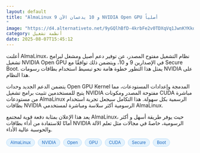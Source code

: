 ```yaml
---
layout: default
title: "AlmaLinux 9 و 10 يدعمان الآن NVIDIA Open GPU أصلياً
"
image: "https://d4.alternativeto.net/9yGQlhBfD-4krbFe2v0TDXqVq1JwnKYKkqQQj5B5bp0/rs:fill:1520:760:0/g:ce:0:0/YWJzOi8vZGlzdC9jb250ZW50LzE3NTQ1ODE1MTI4NTAucG5n.png"
category: أنظمة تشغيل
date: 2025-08-07T15:45:12
---
```


أعلنت AlmaLinux، نظام التشغيل مفتوح المصدر، عن توفير دعم أصيل ومشغل لبرامج تشغيل NVIDIA Open GPU في الإصدارين 9 و 10، ويتضمن ذلك توافقًا مع Secure Boot. يمثل هذا التطور خطوة هامة نحو تبسيط استخدام بطاقات رسومات NVIDIA على هذا النظام.

يتضمن الدعم الجديد وحدات Open GPU Kernel المدمجة وإعدادات المستودعات، مما يتيح للمستخدمين تثبيت برامج تشغيل NVIDIA مفتوحة المصدر ومكونات CUDA مباشرة من مستودعات AlmaLinux الرسمية بكل سهولة. هذا التكامل سيجعل تجربة استخدام بطاقات NVIDIA الرسومية أكثر سلاسة ومباشرة لمستخدمي AlmaLinux.

يعد هذا الإعلان بمثابة دفعة قوية لمجتمع AlmaLinux، حيث يوفر طريقة أسهل و أكثر أمانًا للاستفادة من أداء بطاقات NVIDIA الرسومية، خاصةً في مجالات مثل تعلم الآلة والحوسبة عالية الأداء.

<div style="margin-top:2px; margin-bottom:2px;"><a href="https://bidjadraft.github.io/?query=AlmaLinux" style="background:#e3f2fd; color:#1565c0; font-size:80%; border-radius:12px; padding:3px 10px; margin:2px 4px 2px 0; display:inline-block; border:1px solid #bbdefb; text-decoration:none;">AlmaLinux</a> <a href="https://bidjadraft.github.io/?query=NVIDIA" style="background:#e3f2fd; color:#1565c0; font-size:80%; border-radius:12px; padding:3px 10px; margin:2px 4px 2px 0; display:inline-block; border:1px solid #bbdefb; text-decoration:none;">NVIDIA</a> <a href="https://bidjadraft.github.io/?query=Open" style="background:#e3f2fd; color:#1565c0; font-size:80%; border-radius:12px; padding:3px 10px; margin:2px 4px 2px 0; display:inline-block; border:1px solid #bbdefb; text-decoration:none;">Open</a> <a href="https://bidjadraft.github.io/?query=GPU" style="background:#e3f2fd; color:#1565c0; font-size:80%; border-radius:12px; padding:3px 10px; margin:2px 4px 2px 0; display:inline-block; border:1px solid #bbdefb; text-decoration:none;">GPU</a> <a href="https://bidjadraft.github.io/?query=CUDA" style="background:#e3f2fd; color:#1565c0; font-size:80%; border-radius:12px; padding:3px 10px; margin:2px 4px 2px 0; display:inline-block; border:1px solid #bbdefb; text-decoration:none;">CUDA</a> <a href="https://bidjadraft.github.io/?query=Secure" style="background:#e3f2fd; color:#1565c0; font-size:80%; border-radius:12px; padding:3px 10px; margin:2px 4px 2px 0; display:inline-block; border:1px solid #bbdefb; text-decoration:none;">Secure</a> <a href="https://bidjadraft.github.io/?query=Boot" style="background:#e3f2fd; color:#1565c0; font-size:80%; border-radius:12px; padding:3px 10px; margin:2px 4px 2px 0; display:inline-block; border:1px solid #bbdefb; text-decoration:none;">Boot</a></div><br><br>
